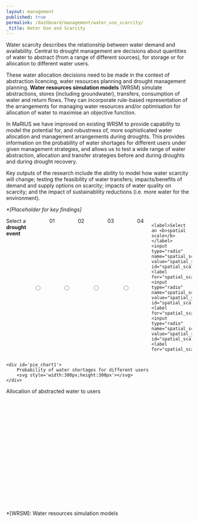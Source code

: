 ```yaml
---
layout: management
published: true
permalink: /dashboard/management/water_use_scarcity/
_title: Water Use and Scarcity
---
```


Water scarcity describes the relationship between water demand and availability. Central to drought management are decisions about quantities of water to abstract (from a range of different sources), for storage or for allocation to different water users. 

These water allocation decisions need to be made in the context of abstraction licencing, water resources planning and drought management planning.  **Water resources simulation models** (WRSM) simulate abstractions, stores (including groundwater), transfers, consumption of water and return flows. They can incorporate rule-based representation of the arrangements for managing water resources and/or optimisation for allocation of water to maximise an objective function.

In MaRIUS we have improved on existing WRSM to provide capability to model the potential for, and robustness of, more sophisticated water allocation and management arrangements during droughts. This provides information on the probability of water shortages for different users under given management strategies, and allows us to test a wide range of water abstraction, allocation and transfer strategies before and during droughts and during drought recovery.

Key outputs of the research include the ability to model how water scarcity will change; testing the feasibility of water transfers; impacts/benefits of demand and supply options on scarcity; impacts of water quality on scarcity; and the impact of sustainability reductions (i.e. more water for the environment).

_*[Placeholder for key findings]_


<div class="large-6 medium-6 columns">
	<label>Select a <b>drought event</b></label>
	<input type="radio" name="drought_event" value="drought_event_01" id="drought_event_01"><label for="drought_event_01">01</label>
	<input type="radio" name="drought_event" value="drought_event_02" id="drought_event_02"><label for="drought_event_02">02</label>
	<input type="radio" name="drought_event" value="drought_event_03" id="drought_event_03"><label for="drought_event_03">03</label>
	<input type="radio" name="drought_event" value="drought_event_04" id="drought_event_04"><label for="drought_event_04">04</label>

	<label>Select an <b>spatial scale</b></label>
	<input type="radio" name="spatial_scale" value="spatial_scale_thames" id="spatial_scale_thames"><label for="spatial_scale_thames">Thames</label>
	<input type="radio" name="spatial_scale" value="spatial_scale_severn" id="spatial_scale_severn"><label for="spatial_scale_severn">Severn</label>
	<input type="radio" name="spatial_scale" value="spatial_scale_england" id="spatial_scale_england"><label for="spatial_scale_england">England</label>
</div>


<div class="large-6 medium-6 columns">
    <!-- <div id='sgnb_chart1' style='width: 100%'>
    	Allocation of abstracted water to users
		<svg style='height:300px' />
	</div> -->

	<div id='pie_chart1'>
		Probability of water shortages for different users
		<svg style='width:300px;height:300px'></svg>
	</div>
</div>

<!-- <script src='{{ site.baseurl }}/assets/js/stacked_area.js' type='text/javascript'> </script> -->
<!-- <script src='{{ site.baseurl }}/assets/libs/js/stream_layers.js' type='text/javascript'> </script> -->
<!--<script src='{{ site.baseurl }}/assets/js/stacked_grouped_nbar_chart.js' type='text/javascript'> </script>-->
<script src='{{ site.baseurl }}/assets/js/pie_chart.js' type='text/javascript'> </script>

<div class="large-6 medium-6 columns">
	<div id='sgnb_chart1' style='width:100%'>
		Allocation of abstracted water to users
		<svg style='height:300px' />
	</div>
</div>

*[WRSM]: Water resources simulation models